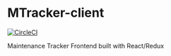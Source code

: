 # MTracker-client
[![CircleCI](https://circleci.com/gh/JCanaks/MTracker-client.svg?style=svg)](https://circleci.com/gh/JCanaks/MTracker-client)

Maintenance Tracker Frontend built with React/Redux 
